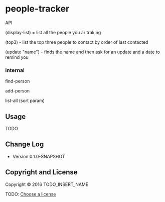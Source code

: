 # people-tracker

API 

(display-list) = list all the people you ar traking

(top3) - list the top three people to contact by order of last contacted

(update "name") - finds the name and then ask for an update and a date to remind you 

### internal

find-person

add-person

list-all (sort param) 






## Usage

TODO



## Change Log

* Version 0.1.0-SNAPSHOT



## Copyright and License

Copyright © 2016 TODO_INSERT_NAME

TODO: [Choose a license](http://choosealicense.com/)
